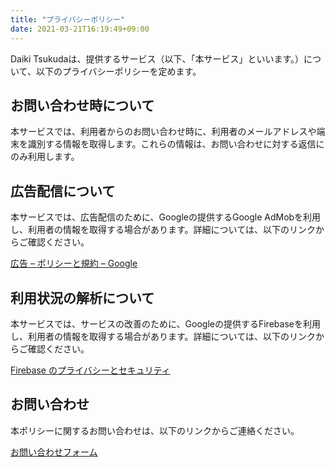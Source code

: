 ```yaml
---
title: "プライバシーポリシー"
date: 2021-03-21T16:19:49+09:00
---
```


Daiki Tsukudaは、提供するサービス（以下、「本サービス」といいます。）について、以下のプライバシーポリシーを定めます。

## お問い合わせ時について
本サービスでは、利用者からのお問い合わせ時に、利用者のメールアドレスや端末を識別する情報を取得します。これらの情報は、お問い合わせに対する返信にのみ利用します。

## 広告配信について
本サービスでは、広告配信のために、Googleの提供するGoogle AdMobを利用し、利用者の情報を取得する場合があります。詳細については、以下のリンクからご確認ください。

[広告 – ポリシーと規約 – Google](https://policies.google.com/technologies/ads?hl=ja)

## 利用状況の解析について
本サービスでは、サービスの改善のために、Googleの提供するFirebaseを利用し、利用者の情報を取得する場合があります。詳細については、以下のリンクからご確認ください。

[Firebase のプライバシーとセキュリティ](https://firebase.google.com/support/privacy?hl=ja)

## お問い合わせ
本ポリシーに関するお問い合わせは、以下のリンクからご連絡ください。

[お問い合わせフォーム](https://forms.gle/a2u4PAhAijqAC9eo6)
